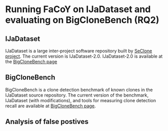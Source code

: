 # Running FaCoY on IJaDataset and evaluating on BigCloneBench (RQ2)

## IJaDataset
IJaDataset is a large inter-project software repository built by [SeClone project](https://sites.google.com/site/asegsecold/projects/seclone). The current version is IJaDataset-2.0.
IJaDataset-2.0 is available at the [BigCloneBench page](https://github.com/clonebench/BigCloneBench/blob/master/README.md)

## BigCloneBench
BigCloneBench is a clone detection benchmark of known clones in the IJaDataset source repository. The current version of the benchmark, IJaDataset (with modifications), and tools for measuring clone detection recall are available at [BigCloneBench page](https://github.com/clonebench/BigCloneBench/blob/master/README.md).

## Analysis of false postives
